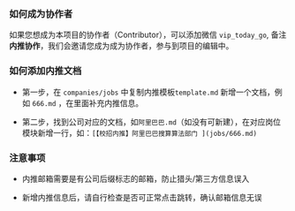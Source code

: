 

### 如何成为协作者



如果您想成为本项目的协作者（Contributor），可以添加微信 `vip_today_go`, 备注**内推协作**，我们会邀请您成为成为协作者，参与到项目的编辑中。



### 如何添加内推文档

- 第一步，在 `companies/jobs` 中复制内推模板`template.md` 新增一个文档，例如 `666.md` ，在里面补充内推信息。

- 第二步，找到公司对应的文档，如`阿里巴巴.md`（如没有可新建），在对应岗位模块新增一行，如：`[【校招内推】阿里巴巴搜算算法部门 ](jobs/666.md)`



### 注意事项

- 内推邮箱需要是有公司后缀标志的邮箱，防止猎头/第三方信息误入

- 新增内推信息后，请自行检查是否可正常点击跳转，确认邮箱信息无误

  





